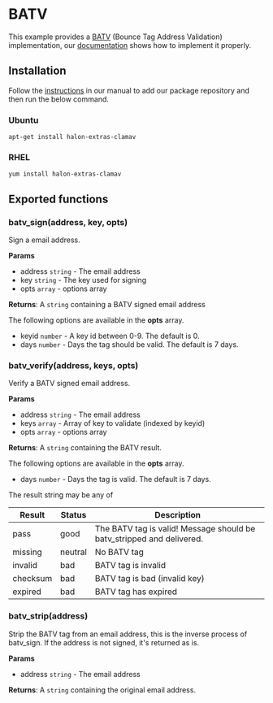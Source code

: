 # BATV

This example provides a [BATV](http://mipassoc.org/batv/draft-levine-smtp-batv-01.txt) (Bounce Tag Address Validation) implementation, our [documentation](https://support.halon.io/hc/en-us/articles/360002129740) shows how to implement it properly.

## Installation

Follow the [instructions](https://docs.halon.io/manual/comp_install.html#installation) in our manual to add our package repository and then run the below command.

### Ubuntu

```
apt-get install halon-extras-clamav
```

### RHEL

```
yum install halon-extras-clamav
```

## Exported functions

### batv_sign(address, key, opts)

Sign a email address.

**Params**

- address `string` - The email address
- key `string` - The key used for signing
- opts `array` - options array

**Returns**: A `string` containing a BATV signed email address

The following options are available in the **opts** array.

- keyid `number` - A key id between 0-9. The default is 0.
- days `number` - Days the tag should be valid. The default is 7 days.

### batv_verify(address, keys, opts)

Verify a BATV signed email address.

**Params**

- address `string` - The email address
- keys `array` - Array of key to validate (indexed by keyid)
- opts `array` - options array

**Returns**: A `string` containing the BATV result.

The following options are available in the **opts** array.

- days `number` - Days the tag is valid. The default is 7 days.

The result string may be any of

| Result   | Status  | Description                                                           |
|----------|---------|-----------------------------------------------------------------------|
| pass     | good    | The BATV tag is valid! Message should be batv_stripped and delivered. |
| missing  | neutral | No BATV tag                                                           |
| invalid  | bad     | BATV tag is invalid                                                   |
| checksum | bad     | BATV tag is bad (invalid key)                                         |
| expired  | bad     | BATV tag has expired                                                  |

### batv_strip(address)

Strip the BATV tag from an email address, this is the inverse process of batv_sign. If the address is not signed, it's returned as is.

**Params**

- address `string` - The email address

**Returns**: A `string` containing the original email address.
